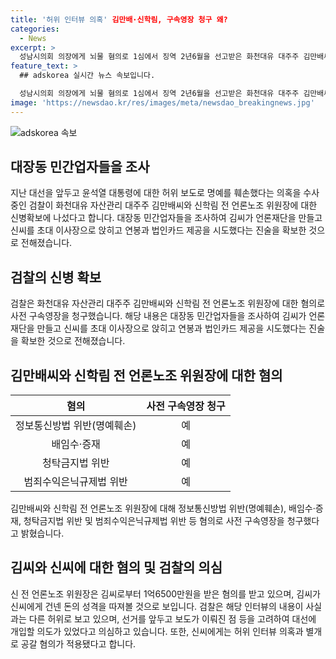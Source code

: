 ```yaml
---
title: '허위 인터뷰 의혹' 김만배·신학림, 구속영장 청구 왜?
categories:
  - News
excerpt: >
  성남시의회 의장에게 뇌물 혐의로 1심에서 징역 2년6월을 선고받은 화천대유 대주주 김만배씨와 신학림 전 언론노조 위원장에 대한 검찰 수사가 확대되고 있다. 윤석열 대통령 허위 보도로 명예를 훼손한 혐의를 조사 중인 검찰은 김씨와 신씨에 대한 사전 구속영장을 청구했으며, 신씨에게는 허위 인터뷰 의혹과 별개로 공갈 혐의가 추가되었다. 또한, 대장동 민간업자들을 조사해 김씨의 의도를 의심하고 있는데, 김씨가 신씨에게 건넸던 돈의 성격과 관련하여 추가 조사를 할 예정이라고 밝혔다.
feature_text: >
  ## adskorea 실시간 뉴스 속보입니다.

  성남시의회 의장에게 뇌물 혐의로 1심에서 징역 2년6월을 선고받은 화천대유 대주주 김만배씨와 신학림 전 언론노조 위원장에 대한 검찰 수사가 확대되고 있다. 윤석열 대통령 허위 보도로 명예를 훼손한 혐의를 조사 중인 검찰은 김씨와 신씨에 대한 사전 구속영장을 청구했으며, 신씨에게는 허위 인터뷰 의혹과 별개로 공갈 혐의가 추가되었다. 또한, 대장동 민간업자들을 조사해 김씨의 의도를 의심하고 있는데, 김씨가 신씨에게 건넸던 돈의 성격과 관련하여 추가 조사를 할 예정이라고 밝혔다.
image: 'https://newsdao.kr/res/images/meta/newsdao_breakingnews.jpg'
---
```


<p><img src="https://newsdao.kr/res/images/meta/newsdao_breakingnews.jpg" alt="adskorea 속보" /></p>

<h2 data-ke-size="size26">대장동 민간업자들을 조사</h2>

<p data-ke-size="size16">지난 대선을 앞두고 윤석열 대통령에 대한 허위 보도로 명예를 훼손했다는 의혹을 수사 중인 검찰이 화천대유 자산관리 대주주 김만배씨와 신학림 전 언론노조 위원장에 대한 신병확보에 나섰다고 합니다. 대장동 민간업자들을 조사하여 김씨가 언론재단을 만들고 신씨를 초대 이사장으로 앉히고 연봉과 법인카드 제공을 시도했다는 진술을 확보한 것으로 전해졌습니다.</p>

<h2 data-ke-size="size26">검찰의 신병 확보</h2>

<p data-ke-size="size16">검찰은 화천대유 자산관리 대주주 김만배씨와 신학림 전 언론노조 위원장에 대한 혐의로 사전 구속영장을 청구했습니다. 해당 내용은 대장동 민간업자들을 조사하여 김씨가 언론재단을 만들고 신씨를 초대 이사장으로 앉히고 연봉과 법인카드 제공을 시도했다는 진술을 확보한 것으로 전해졌습니다.</p>

<h2 data-ke-size="size26">김만배씨와 신학림 전 언론노조 위원장에 대한 혐의</h2>

<table>
    <thead>
        <tr>
            <th style="text-align: center;">혐의</th>
            <th style="text-align: center;">사전 구속영장 청구</th>
        </tr>
    </thead>
    <tbody>
        <tr>
            <td style="text-align: center;">정보통신방법 위반(명예훼손)</td>
            <td style="text-align: center;">예</td>
        </tr>
        <tr>
            <td style="text-align: center;">배임수·증재</td>
            <td style="text-align: center;">예</td>
        </tr>
        <tr>
            <td style="text-align: center;">청탁금지법 위반</td>
            <td style="text-align: center;">예</td>
        </tr>
        <tr>
            <td style="text-align: center;">범죄수익은닉규제법 위반</td>
            <td style="text-align: center;">예</td>
        </tr>
    </tbody>
</table>

<p data-ke-size="size16">김만배씨와 신학림 전 언론노조 위원장에 대해 정보통신방법 위반(명예훼손), 배임수·증재, 청탁금지법 위반 및 범죄수익은닉규제법 위반 등 혐의로 사전 구속영장을 청구했다고 밝혔습니다.</p>

<h2 data-ke-size="size26">김씨와 신씨에 대한 혐의 및 검찰의 의심</h2>

<p data-ke-size="size16">신 전 언론노조 위원장은 김씨로부터 1억6500만원을 받은 혐의를 받고 있으며, 김씨가 신씨에게 건넨 돈의 성격을 따져볼 것으로 보입니다. 검찰은 해당 인터뷰의 내용이 사실과는 다른 허위로 보고 있으며, 선거를 앞두고 보도가 이뤄진 점 등을 고려하여 대선에 개입할 의도가 있었다고 의심하고 있습니다. 또한, 신씨에게는 허위 인터뷰 의혹과 별개로 공갈 혐의가 적용됐다고 합니다.</p>

<p data-ke-size="size16">&nbsp;</p>

